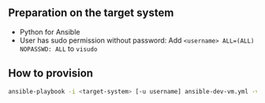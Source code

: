 ## Preparation on the target system
- Python for Ansible
- User has sudo permission without password: Add `<username> ALL=(ALL) NOPASSWD: ALL` to `visudo`

## How to provision

```bash
ansible-playbook -i <target-system> [-u username] ansible-dev-vm.yml -v
```